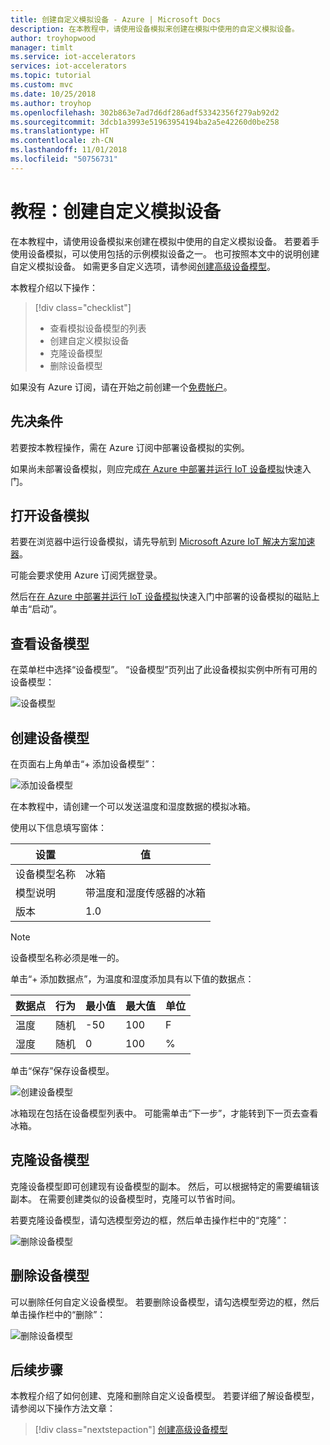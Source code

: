 ```yaml
---
title: 创建自定义模拟设备 - Azure | Microsoft Docs
description: 在本教程中，请使用设备模拟来创建在模拟中使用的自定义模拟设备。
author: troyhopwood
manager: timlt
ms.service: iot-accelerators
services: iot-accelerators
ms.topic: tutorial
ms.custom: mvc
ms.date: 10/25/2018
ms.author: troyhop
ms.openlocfilehash: 302b863e7ad7d6df286adf53342356f279ab92d2
ms.sourcegitcommit: 3dcb1a3993e51963954194ba2a5e42260d0be258
ms.translationtype: HT
ms.contentlocale: zh-CN
ms.lasthandoff: 11/01/2018
ms.locfileid: "50756731"
---
```

# <a name="tutorial-create-a-custom-simulated-device"></a>教程：创建自定义模拟设备

在本教程中，请使用设备模拟来创建在模拟中使用的自定义模拟设备。 若要着手使用设备模拟，可以使用包括的示例模拟设备之一。 也可按照本文中的说明创建自定义模拟设备。 如需更多自定义选项，请参阅[创建高级设备模型](iot-accelerators-device-simulation-advanced-device.md)。

本教程介绍以下操作：

>[!div class="checklist"]
> * 查看模拟设备模型的列表
> * 创建自定义模拟设备
> * 克隆设备模型
> * 删除设备模型

如果没有 Azure 订阅，请在开始之前创建一个[免费帐户](https://azure.microsoft.com/free/?WT.mc_id=A261C142F)。

## <a name="prerequisites"></a>先决条件

若要按本教程操作，需在 Azure 订阅中部署设备模拟的实例。

如果尚未部署设备模拟，则应完成[在 Azure 中部署并运行 IoT 设备模拟](quickstart-device-simulation-deploy.md)快速入门。

## <a name="open-device-simulation"></a>打开设备模拟

若要在浏览器中运行设备模拟，请先导航到 [Microsoft Azure IoT 解决方案加速器](https://www.azureiotsolutions.com)。

可能会要求使用 Azure 订阅凭据登录。

然后在[在 Azure 中部署并运行 IoT 设备模拟](quickstart-device-simulation-deploy.md)快速入门中部署的设备模拟的磁贴上单击“启动”。

## <a name="view-your-device-models"></a>查看设备模型

在菜单栏中选择“设备模型”。 “设备模型”页列出了此设备模拟实例中所有可用的设备模型：

![设备模型](media/iot-accelerators-device-simulation-create-custom-device/devicemodelnav.png)

## <a name="create-a-device-model"></a>创建设备模型

在页面右上角单击“+ 添加设备模型”：

![添加设备模型](media/iot-accelerators-device-simulation-create-custom-device/devicemodels.png)

在本教程中，请创建一个可以发送温度和湿度数据的模拟冰箱。

使用以下信息填写窗体：

| 设置             | 值                                                |
| ------------------- | ---------------------------------------------------- |
| 设备模型名称   | 冰箱                                         |
| 模型说明   | 带温度和湿度传感器的冰箱 |
| 版本             | 1.0                                                  |

> [!NOTE]
> 设备模型名称必须是唯一的。

单击“+ 添加数据点”，为温度和湿度添加具有以下值的数据点：

| 数据点          | 行为        | 最小值 | 最大值 | 单位 |
| ------------------- | --------------- | --------- | --------- | ---- |
| 温度         | 随机          | -50       | 100       | F    |
| 湿度            | 随机          | 0         | 100       | %    |

单击“保存”保存设备模型。

![创建设备模型](media/iot-accelerators-device-simulation-create-custom-device/adddevicemodel.png)

冰箱现在包括在设备模型列表中。 可能需单击“下一步”，才能转到下一页去查看冰箱。

## <a name="clone-a-device-model"></a>克隆设备模型

克隆设备模型即可创建现有设备模型的副本。 然后，可以根据特定的需要编辑该副本。 在需要创建类似的设备模型时，克隆可以节省时间。

若要克隆设备模型，请勾选模型旁边的框，然后单击操作栏中的“克隆”：

![删除设备模型](media/iot-accelerators-device-simulation-create-custom-device/clonedevice.png)

## <a name="delete-a-device-model"></a>删除设备模型

可以删除任何自定义设备模型。 若要删除设备模型，请勾选模型旁边的框，然后单击操作栏中的“删除”：

![删除设备模型](media/iot-accelerators-device-simulation-create-custom-device/deletedevice.png)

## <a name="next-steps"></a>后续步骤

本教程介绍了如何创建、克隆和删除自定义设备模型。 若要详细了解设备模型，请参阅以下操作方法文章：

> [!div class="nextstepaction"]
> [创建高级设备模型](iot-accelerators-device-simulation-advanced-device.md)